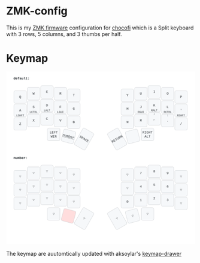 # ZMK-config

This is my [ZMK firmware](https://github.com/zmkfirmware/zmk/) configuration for [chocofi](https://github.com/pashutk/chocofi) which is a Split keyboard with 3 rows, 5 columns, and 3 thumbs per half.

# Keymap 

![](keymap-drawer/corne.svg)

The keymap are auutomtically updated with aksoylar's [keymap-drawer](https://github.com/caksoylar/keymap-drawer)
